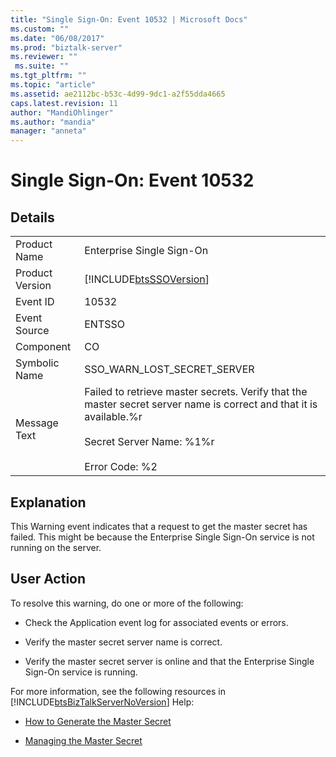 ```yaml
---
title: "Single Sign-On: Event 10532 | Microsoft Docs"
ms.custom: ""
ms.date: "06/08/2017"
ms.prod: "biztalk-server"
ms.reviewer: ""
 ms.suite: ""
ms.tgt_pltfrm: ""
ms.topic: "article"
ms.assetid: ae2112bc-b53c-4d99-9dc1-a2f55dda4665
caps.latest.revision: 11
author: "MandiOhlinger"
ms.author: "mandia"
manager: "anneta"
---
```

# Single Sign-On: Event 10532
## Details  
  
|||  
|-|-|  
|Product Name|Enterprise Single Sign-On|  
|Product Version|[!INCLUDE[btsSSOVersion](../includes/btsssoversion-md.md)]|  
|Event ID|10532|  
|Event Source|ENTSSO|  
|Component|CO|  
|Symbolic Name|SSO_WARN_LOST_SECRET_SERVER|  
|Message Text|Failed to retrieve master secrets. Verify that the master secret server name is correct and that it is available.%r<br /><br /> Secret Server Name: %1%r<br /><br /> Error Code: %2|  
  
## Explanation  
 This Warning event indicates that a request to get the master secret has failed. This might be because the Enterprise Single Sign-On service is not running on the server.  
  
## User Action  
 To resolve this warning, do one or more of the following:  
  
-   Check the Application event log for associated events or errors.  
  
-   Verify the master secret server name is correct.  
  
-   Verify the master secret server is online and that the Enterprise Single Sign-On service is running.  
  
 For more information, see the following resources in [!INCLUDE[btsBizTalkServerNoVersion](../includes/btsbiztalkservernoversion-md.md)] Help:  
  
-   [How to Generate the Master Secret](../core/how-to-generate-the-master-secret.md)  
  
-   [Managing the Master Secret](../core/managing-the-master-secret.md)